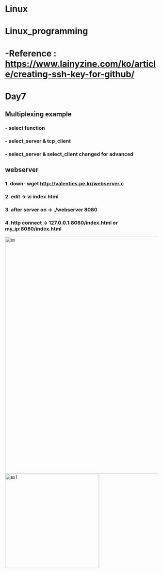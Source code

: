 # Linux
# Linux_programming
#  -Reference : https://www.lainyzine.com/ko/article/creating-ssh-key-for-github/

# Day7
## Multiplexing example 
### - select function
### - select_server & tcp_client
### - select_server & select_client changed for advanced

##  webserver
### 1. down- wget http://valenties.pe.kr/webserver.c
### 2. edit -> vi index.html
### 3. after server on -> ./webserver 8080
### 4. http connect -> 127.0.0.1:8080/index.html or my_ip:8080/index.html
<img width="781" alt="ex" src="https://user-images.githubusercontent.com/68939513/203499540-dd7ff802-1ecf-4e45-b92b-341e3dd4ac3a.png">

<img width="310" alt="ex1" src="https://user-images.githubusercontent.com/68939513/203499483-bfba9d04-238c-451b-a3c4-fe1b13f6ddd7.png">
